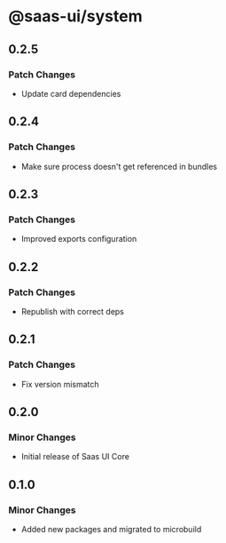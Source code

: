 # @saas-ui/system

## 0.2.5

### Patch Changes

- Update card dependencies

## 0.2.4

### Patch Changes

- Make sure process doesn't get referenced in bundles

## 0.2.3

### Patch Changes

- Improved exports configuration

## 0.2.2

### Patch Changes

- Republish with correct deps

## 0.2.1

### Patch Changes

- Fix version mismatch

## 0.2.0

### Minor Changes

- Initial release of Saas UI Core

## 0.1.0

### Minor Changes

- Added new packages and migrated to microbuild
